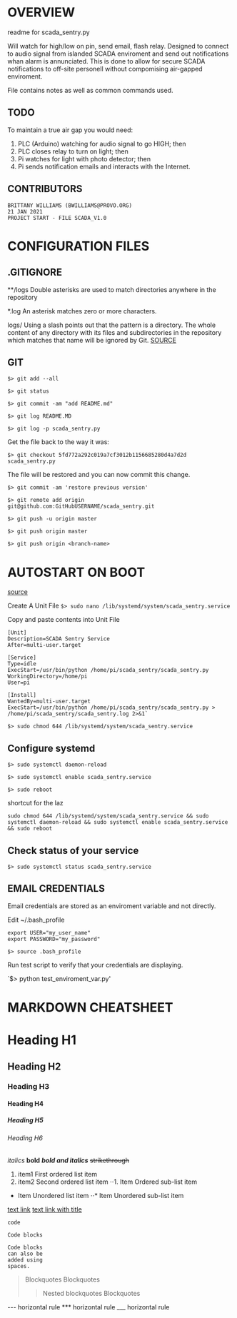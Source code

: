 OVERVIEW
================================================================================
readme for scada_sentry.py

Will watch for high/low on pin, send email, flash relay. Designed to connect to audio signal from islanded SCADA enviroment
and send out notifications whan alarm is annunciated. This is done to allow for secure SCADA notifications to off-site personell
without compomising air-gapped enviroment.

File contains notes as well as common commands used. 

TODO
--------------------------------------------------------------------------------
To maintain a true air gap you would need:
1. PLC (Arduino) watching for audio signal to go HIGH; then
2. PLC closes relay to turn on light; then
3. Pi watches for light with photo detector; then
4. Pi sends notification emails and interacts with the Internet.

CONTRIBUTORS
--------------------------------------------------------------------------------
	BRITTANY WILLIAMS (BWILLIAMS@PROVO.ORG)
	21 JAN 2021
	PROJECT START - FILE SCADA_V1.0

CONFIGURATION FILES
================================================================================

.GITIGNORE
--------------------------------------------------------------------------------

**/logs	Double asterisks are used to match directories anywhere in the repository

*.log	An asterisk matches zero or more characters.

logs/	Using a slash points out that the pattern is a directory. The whole content of any directory with its files and subdirectories in the repository which matches that name will be ignored by Git.
[SOURCE](https://www.w3docs.com/learn-git/gitignore.html)

GIT
--------------------------------------------------------------------------------
`$> git add --all`

`$> git status`

`$> git commit -am "add README.md"`

`$> git log README.MD`

`$> git log -p scada_sentry.py`

Get the file back to the way it was:

`$> git checkout 5fd772a292c019a7cf3012b1156685280d4a7d2d scada_sentry.py`

The file will be restored and you can now commit this change.

`$> git commit -am 'restore previous version'`

`$> git remote add origin git@github.com:GitHubUSERNAME/scada_sentry.git`

`$> git push -u origin master`

`$> git push origin master`

`$> git push origin <branch-name>`

AUTOSTART ON BOOT
================================================================================
[source](https://www.raspberrypi-spy.co.uk/2015/10/how-to-autorun-a-python-script-on-boot-using-systemd/)

Create A Unit File
`$> sudo nano /lib/systemd/system/scada_sentry.service`

Copy and paste contents into Unit File
 
    [Unit]
    Description=SCADA Sentry Service
    After=multi-user.target

    [Service]
    Type=idle
    ExecStart=/usr/bin/python /home/pi/scada_sentry/scada_sentry.py
    WorkingDirectory=/home/pi
    User=pi

    [Install]
    WantedBy=multi-user.target
    ExecStart=/usr/bin/python /home/pi/scada_sentry/scada_sentry.py > /home/pi/scada_sentry/scada_sentry.log 2>&1`

`$> sudo chmod 644 /lib/systemd/system/scada_sentry.service`

Configure systemd
--------------------------------------------------------------------------------

`$> sudo systemctl daemon-reload`

`$> sudo systemctl enable scada_sentry.service`

`$> sudo reboot`

shortcut for the laz

```
sudo chmod 644 /lib/systemd/system/scada_sentry.service && sudo systemctl daemon-reload && sudo systemctl enable scada_sentry.service && sudo reboot
```
Check status of your service
--------------------------------------------------------------------------------

`$> sudo systemctl status scada_sentry.service`

EMAIL CREDENTIALS
--------------------------------------------------------------------------------

Email credentials are stored as an enviroment variable and not directly.

Edit ~/.bash_profile

```
export USER="my_user_name"
export PASSWORD="my_password"
```
`$> source .bash_profile`

Run test script to verify that your credentials are displaying.

`$> python test_enviroment_var.py'

MARKDOWN CHEATSHEET
================================================================================

# Heading H1
## Heading H2
### Heading H3
#### Heading H4
##### Heading H5
###### Heading H6

_italics_
**bold**
**_bold and italics_**
~~strikethrough~~

1. item1	First ordered list item
2. item2	Second ordered list item
⋅⋅1. Item	Ordered sub-list item
* Item		Unordered list item
⋅⋅* Item	Unordered sub-list item

[text link](https://duckduckgo.com)
[text link with title](https://duckduckgo.com "DDG Home")

`code`

``` Code blocks ```

	Code blocks
	can also be
	added using
	spaces.

> Blockquotes
> Blockquotes
>> Nested blockquotes
> Blockquotes

---	horizontal rule
*** horizontal rule
___ horizontal rule
